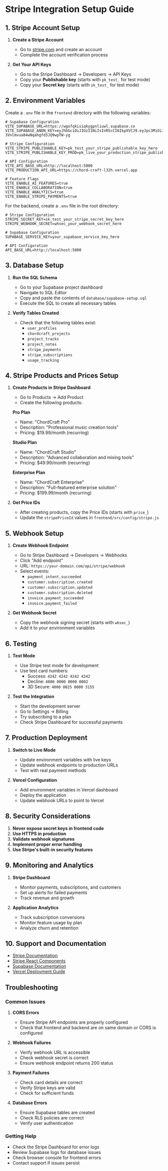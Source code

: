 # Stripe Integration Setup Guide

## 1. Stripe Account Setup

1. **Create a Stripe Account**
   - Go to [stripe.com](https://stripe.com) and create an account
   - Complete the account verification process

2. **Get Your API Keys**
   - Go to the Stripe Dashboard → Developers → API Keys
   - Copy your **Publishable key** (starts with `pk_test_` for test mode)
   - Copy your **Secret key** (starts with `sk_test_` for test mode)

## 2. Environment Variables

Create a `.env` file in the `frontend` directory with the following variables:

```env
# Supabase Configuration
VITE_SUPABASE_URL=https://wgofqkisiqkygpnliuwl.supabase.co
VITE_SUPABASE_ANON_KEY=eyJhbGciOiJIUzI1NiIsInR5cCI6IkpXVCJ9.eyJpc3MiOiJzdXBhYmFzZSIsInJlZiI6Indnb2Zxa2lzaXFreWdwbmxpdXdsIiwicm9sZSI6ImFub24iLCJpYXQiOjE3NTc4ODE4MzEsImV4cCI6MjA3MzQ1NzgzMX0.DcqJ7XNAkMiOT-3Vnlmvua84wNqahgfd3JQ9wpTW-yg

# Stripe Configuration
VITE_STRIPE_PUBLISHABLE_KEY=pk_test_your_stripe_publishable_key_here
VITE_STRIPE_PUBLISHABLE_KEY_PROD=pk_live_your_production_stripe_publishable_key_here

# API Configuration
VITE_API_BASE_URL=http://localhost:5000
VITE_PRODUCTION_API_URL=https://chord-craft-l32h.vercel.app

# Feature Flags
VITE_ENABLE_AI_FEATURES=true
VITE_ENABLE_COLLABORATION=true
VITE_ENABLE_ANALYTICS=true
VITE_ENABLE_STRIPE_PAYMENTS=true
```

For the backend, create a `.env` file in the root directory:

```env
# Stripe Configuration
STRIPE_SECRET_KEY=sk_test_your_stripe_secret_key_here
STRIPE_WEBHOOK_SECRET=whsec_your_webhook_secret_here

# Supabase Configuration
SUPABASE_SERVICE_KEY=your_supabase_service_key_here

# API Configuration
API_BASE_URL=http://localhost:5000
```

## 3. Database Setup

1. **Run the SQL Schema**
   - Go to your Supabase project dashboard
   - Navigate to SQL Editor
   - Copy and paste the contents of `database/supabase-setup.sql`
   - Execute the SQL to create all necessary tables

2. **Verify Tables Created**
   - Check that the following tables exist:
     - `user_profiles`
     - `chordcraft_projects`
     - `project_tracks`
     - `project_notes`
     - `stripe_payments`
     - `stripe_subscriptions`
     - `usage_tracking`

## 4. Stripe Products and Prices Setup

1. **Create Products in Stripe Dashboard**
   - Go to Products → Add Product
   - Create the following products:

   **Pro Plan**
   - Name: "ChordCraft Pro"
   - Description: "Professional music creation tools"
   - Pricing: $19.99/month (recurring)

   **Studio Plan**
   - Name: "ChordCraft Studio"
   - Description: "Advanced collaboration and mixing tools"
   - Pricing: $49.99/month (recurring)

   **Enterprise Plan**
   - Name: "ChordCraft Enterprise"
   - Description: "Full-featured enterprise solution"
   - Pricing: $199.99/month (recurring)

2. **Get Price IDs**
   - After creating products, copy the Price IDs (starts with `price_`)
   - Update the `stripePriceId` values in `frontend/src/config/stripe.js`

## 5. Webhook Setup

1. **Create Webhook Endpoint**
   - Go to Stripe Dashboard → Developers → Webhooks
   - Click "Add endpoint"
   - URL: `https://your-domain.com/api/stripe/webhook`
   - Select events:
     - `payment_intent.succeeded`
     - `customer.subscription.created`
     - `customer.subscription.updated`
     - `customer.subscription.deleted`
     - `invoice.payment_succeeded`
     - `invoice.payment_failed`

2. **Get Webhook Secret**
   - Copy the webhook signing secret (starts with `whsec_`)
   - Add it to your environment variables

## 6. Testing

1. **Test Mode**
   - Use Stripe test mode for development
   - Use test card numbers:
     - Success: `4242 4242 4242 4242`
     - Decline: `4000 0000 0000 0002`
     - 3D Secure: `4000 0025 0000 3155`

2. **Test the Integration**
   - Start the development server
   - Go to Settings → Billing
   - Try subscribing to a plan
   - Check Stripe Dashboard for successful payments

## 7. Production Deployment

1. **Switch to Live Mode**
   - Update environment variables with live keys
   - Update webhook endpoints to production URLs
   - Test with real payment methods

2. **Vercel Configuration**
   - Add environment variables in Vercel dashboard
   - Deploy the application
   - Update webhook URLs to point to Vercel

## 8. Security Considerations

1. **Never expose secret keys in frontend code**
2. **Use HTTPS in production**
3. **Validate webhook signatures**
4. **Implement proper error handling**
5. **Use Stripe's built-in security features**

## 9. Monitoring and Analytics

1. **Stripe Dashboard**
   - Monitor payments, subscriptions, and customers
   - Set up alerts for failed payments
   - Track revenue and growth

2. **Application Analytics**
   - Track subscription conversions
   - Monitor feature usage by plan
   - Analyze churn and retention

## 10. Support and Documentation

- [Stripe Documentation](https://stripe.com/docs)
- [Stripe React Components](https://stripe.com/docs/stripe-js/react)
- [Supabase Documentation](https://supabase.com/docs)
- [Vercel Deployment Guide](https://vercel.com/docs)

## Troubleshooting

### Common Issues

1. **CORS Errors**
   - Ensure Stripe API endpoints are properly configured
   - Check that frontend and backend are on same domain or CORS is configured

2. **Webhook Failures**
   - Verify webhook URL is accessible
   - Check webhook secret is correct
   - Ensure webhook endpoint returns 200 status

3. **Payment Failures**
   - Check card details are correct
   - Verify Stripe keys are valid
   - Check for sufficient funds

4. **Database Errors**
   - Ensure Supabase tables are created
   - Check RLS policies are correct
   - Verify user authentication

### Getting Help

- Check the Stripe Dashboard for error logs
- Review Supabase logs for database issues
- Check browser console for frontend errors
- Contact support if issues persist
